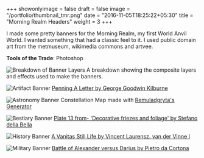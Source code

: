 +++
showonlyimage = false
draft = false
image = "/portfolio/thumbnail_tmr.png"
date = "2016-11-05T18:25:22+05:30"
title = "Morning Realm Headers"
weight = 3
+++

I made some pretty banners for the Morning Realm, my first World Anvil World. I wanted something that had a classic feel to it. I used public domain art from the metmuseum, wikimedia commons and artvee.

**Tools of the Trade**: Photoshop
<!--more-->

 ![Breakdown of Banner Layers](/portfolio/headerbreakdown.gif)
 A breakdown showing the composite layers and effects used to make the banners.

 ![Artifact Banner](/portfolio/header_artifact.png)
 [Penning A Letter by George Goodwin Kilburne](https://commons.wikimedia.org/wiki/File:George_Goodwin_Kilburne_-_Penning_A_Letter.jpg)

 ![Astronomy Banner](/portfolio/header_astronomy.png)
 Constellation Map made with [Remuladgryta's Generator](https://remuladgryta.github.io/constellationgenerator/)

 ![Bestiary Banner](/portfolio/header_bestiary.png)
 [Plate 13 from- 'Decorative friezes and foliage' by Stefano della Bella](https://www.metmuseum.org/art/collection/search/397805)

 ![History Banner](/portfolio/header_history.png)
 [A Vanitas Still Life by Vincent Laurensz. van der Vinne I](https://artvee.com/dl/a-vanitas-still-life-with-a-flute-a-skull-music-sheets-a-gold-crown-a-dagger-shells-and-other-objects-all-arranged-on-a-partly-draped-table/)

 ![Military Banner](/portfolio/header_military.png)
[Battle of Alexander versus Darius by Pietro da Cortona](https://artvee.com/dl/battle-of-alexander-versus-darius/)